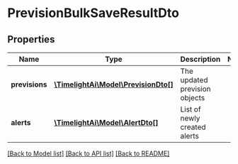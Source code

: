 # PrevisionBulkSaveResultDto

## Properties
Name | Type | Description | Notes
------------ | ------------- | ------------- | -------------
**previsions** | [**\TimelightAi\Model\PrevisionDto[]**](PrevisionDto.md) | The updated prevision objects | 
**alerts** | [**\TimelightAi\Model\AlertDto[]**](AlertDto.md) | List of newly created alerts | 

[[Back to Model list]](../README.md#documentation-for-models) [[Back to API list]](../README.md#documentation-for-api-endpoints) [[Back to README]](../README.md)


